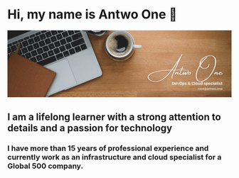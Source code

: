# Hi, my name is Antwo One 👋

<img src="https://raw.githubusercontent.com/antwo-one/antwo-one/main/banner-github.png" alt="Banner Github Profile">

## I am a lifelong learner with a strong attention to details and a passion for technology

### I have more than 15 years of professional experience and currently work as an infrastructure and cloud specialist for a Global 500 company. 


